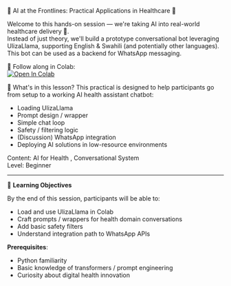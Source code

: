 💫 AI at the Frontlines: Practical Applications in Healthcare 💫

Welcome to this hands-on session — we're taking AI into real-world healthcare delivery 🚀.  
Instead of just theory, we'll build a prototype conversational bot leveraging UlizaLlama, supporting English & Swahili (and potentially other languages). This bot can be used as a backend for WhatsApp messaging.

📌 Follow along in Colab:  
[![Open In Colab](https://colab.research.google.com/assets/colab-badge.svg)](https://colab.research.google.com/drive/1jreqekFPmyaEH2ku58FrLI7MYfk34Uu4#scrollTo=wWcHOdJ8YN0v)

🔄 What's in this lesson?
This practical is designed to help participants go from setup to a working AI health assistant chatbot:

- Loading UlizaLlama
- Prompt design / wrapper
- Simple chat loop
- Safety / filtering logic
- (Discussion) WhatsApp integration
- Deploying AI solutions in low-resource environments

Content: AI for Health , Conversational System  
Level: Beginner  

---

🎯 **Learning Objectives**  

By the end of this session, participants will be able to:

- Load and use UlizaLlama in Colab  
- Craft prompts / wrappers for health domain conversations  
- Add basic safety filters  
- Understand integration path to WhatsApp APIs  

**Prerequisites**:

- Python familiarity  
- Basic knowledge of transformers / prompt engineering  
- Curiosity about digital health innovation  
